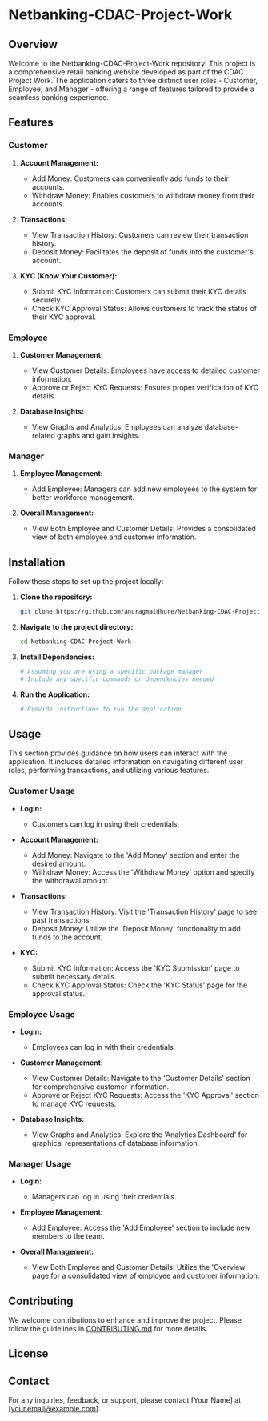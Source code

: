 

# Netbanking-CDAC-Project-Work

## Overview

Welcome to the Netbanking-CDAC-Project-Work repository! This project is a comprehensive retail banking website developed as part of the CDAC Project Work. The application caters to three distinct user roles - Customer, Employee, and Manager - offering a range of features tailored to provide a seamless banking experience.

## Features

### Customer

1. **Account Management:**
   - Add Money: Customers can conveniently add funds to their accounts.
   - Withdraw Money: Enables customers to withdraw money from their accounts.

2. **Transactions:**
   - View Transaction History: Customers can review their transaction history.
   - Deposit Money: Facilitates the deposit of funds into the customer's account.

3. **KYC (Know Your Customer):**
   - Submit KYC Information: Customers can submit their KYC details securely.
   - Check KYC Approval Status: Allows customers to track the status of their KYC approval.

### Employee

1. **Customer Management:**
   - View Customer Details: Employees have access to detailed customer information.
   - Approve or Reject KYC Requests: Ensures proper verification of KYC details.

2. **Database Insights:**
   - View Graphs and Analytics: Employees can analyze database-related graphs and gain insights.

### Manager

1. **Employee Management:**
   - Add Employee: Managers can add new employees to the system for better workforce management.

2. **Overall Management:**
   - View Both Employee and Customer Details: Provides a consolidated view of both employee and customer information.

## Installation

Follow these steps to set up the project locally:

1. **Clone the repository:**
   ```bash
   git clone https://github.com/anuragmaldhure/Netbanking-CDAC-Project-Work.git
   ```

2. **Navigate to the project directory:**
   ```bash
   cd Netbanking-CDAC-Project-Work
   ```

3. **Install Dependencies:**
   ```bash
   # Assuming you are using a specific package manager
   # Include any specific commands or dependencies needed
   ```

4. **Run the Application:**
   ```bash
   # Provide instructions to run the application
   ```

## Usage

This section provides guidance on how users can interact with the application. It includes detailed information on navigating different user roles, performing transactions, and utilizing various features.

### Customer Usage

- **Login:**
  - Customers can log in using their credentials.

- **Account Management:**
  - Add Money: Navigate to the 'Add Money' section and enter the desired amount.
  - Withdraw Money: Access the 'Withdraw Money' option and specify the withdrawal amount.

- **Transactions:**
  - View Transaction History: Visit the 'Transaction History' page to see past transactions.
  - Deposit Money: Utilize the 'Deposit Money' functionality to add funds to the account.

- **KYC:**
  - Submit KYC Information: Access the 'KYC Submission' page to submit necessary details.
  - Check KYC Approval Status: Check the 'KYC Status' page for the approval status.

### Employee Usage

- **Login:**
  - Employees can log in with their credentials.

- **Customer Management:**
  - View Customer Details: Navigate to the 'Customer Details' section for comprehensive customer information.
  - Approve or Reject KYC Requests: Access the 'KYC Approval' section to manage KYC requests.

- **Database Insights:**
  - View Graphs and Analytics: Explore the 'Analytics Dashboard' for graphical representations of database information.

### Manager Usage

- **Login:**
  - Managers can log in using their credentials.

- **Employee Management:**
  - Add Employee: Access the 'Add Employee' section to include new members to the team.

- **Overall Management:**
  - View Both Employee and Customer Details: Utilize the 'Overview' page for a consolidated view of employee and customer information.

## Contributing

We welcome contributions to enhance and improve the project. Please follow the guidelines in [CONTRIBUTING.md](CONTRIBUTING.md) for more details.

## License



## Contact

For any inquiries, feedback, or support, please contact [Your Name] at [your.email@example.com].

